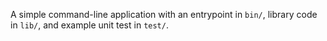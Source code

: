 A simple command-line application with an entrypoint in `bin/`, library code
in `lib/`, and example unit test in `test/`.
